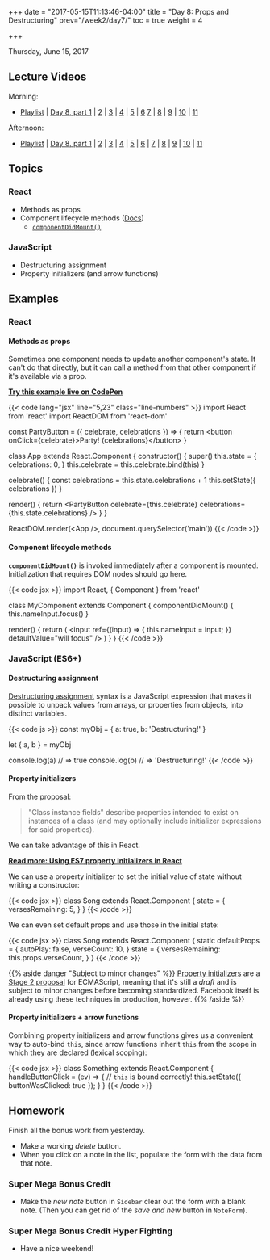 +++
date = "2017-05-15T11:13:46-04:00"
title = "Day 8: Props and Destructuring"
prev="/week2/day7/"
toc = true
weight = 4

+++

<date>Thursday, June 15, 2017</date>

## Lecture Videos

Morning:

* [Playlist](https://www.youtube.com/playlist?list=PLuT2TqJuwaY9SEkynJl1LudbfzWqc4l84) | [Day 8, part 1](https://www.youtube.com/watch?v=sONty6TCQQI&index=63&list=PLuT2TqJuwaY9SEkynJl1LudbfzWqc4l84) | [2](https://www.youtube.com/watch?v=b_FlbuzvNVc&index=64&list=PLuT2TqJuwaY9SEkynJl1LudbfzWqc4l84) | [3](https://www.youtube.com/watch?v=wqUC6_5HWpo&index=65&list=PLuT2TqJuwaY9SEkynJl1LudbfzWqc4l84) | [4]() | [5]() | [6]() [7]() | [8]() | [9]() | [10]() | [11]()

Afternoon:

* [Playlist](https://www.youtube.com/playlist?list=PLuT2TqJuwaY9uIH9AFDZUyfalE-tY8REa) | [Day 8, part 1]() | [2]() | [3]() | [4]() | [5]() | [6]() | [7]() | [8]() | [9]() | [10]() | [11]()

## Topics

### React

* Methods as props
* Component lifecycle methods ([Docs](https://facebook.github.io/react/docs/react-component.html))
  * [`componentDidMount()`](https://facebook.github.io/react/docs/react-component.html#componentdidmount)

### JavaScript

* Destructuring assignment
* Property initializers (and arrow functions)

## Examples

### React

#### Methods as props

Sometimes one component needs to update another component's state. It can't do that directly, but it can call a method from that other component if it's available via a prop.

[**Try this example live on CodePen**](https://codepen.io/dstrus/pen/bWzWew?editors=1010)

{{< code lang="jsx" line="5,23" class="line-numbers" >}}
import React from 'react'
import ReactDOM from 'react-dom'

const PartyButton = ({ celebrate, celebrations }) =&gt; {
  return &lt;button onClick={celebrate}&gt;Party! {celebrations}&lt;/button&gt;
}

class App extends React.Component {
  constructor() {
    super()
    this.state = {
      celebrations: 0,
    }
    this.celebrate = this.celebrate.bind(this)
  }

  celebrate() {
    const celebrations = this.state.celebrations + 1
    this.setState({ celebrations })
  }

  render() {
    return &lt;PartyButton celebrate={this.celebrate} celebrations={this.state.celebrations} /&gt;
  }
}

ReactDOM.render(&lt;App /&gt;, document.querySelector('main'))
{{< /code >}}

#### Component lifecycle methods

**`componentDidMount()`** is invoked immediately after a component is mounted. Initialization that requires DOM nodes should go here.

{{< code jsx >}}
import React, { Component } from 'react'

class MyComponent extends Component {
  componentDidMount() {
    this.nameInput.focus()
  }

  render() {
    return (
      &lt;input 
        ref={(input) =&gt; { this.nameInput = input; }} 
        defaultValue="will focus"
      /&gt;
    )
  }
}
{{< /code >}}

### JavaScript (ES6+)

#### Destructuring assignment

[Destructuring assignment](https://developer.mozilla.org/en-US/docs/Web/JavaScript/Reference/Operators/Destructuring_assignment) syntax is a JavaScript expression that makes it possible to unpack values from arrays, or properties from objects, into distinct variables.

{{< code js >}}
const myObj = {
  a: true,
  b: 'Destructuring!'
}

let { a, b } = myObj

console.log(a) // => true
console.log(b) // => 'Destructuring!'
{{< /code >}}

#### Property initializers

From the proposal:

> "Class instance fields" describe properties intended to exist on instances of a class (and may optionally include initializer expressions for said properties).

We can take advantage of this in React.

[**Read more: Using ES7 property initializers in React**](https://babeljs.io/blog/2015/06/07/react-on-es6-plus)

We can use a property initializer to set the initial value of state without writing a constructor:

{{< code jsx >}}
class Song extends React.Component {
  state = {
    versesRemaining: 5,
  }
}
{{< /code >}}

We can even set default props and use those in the initial state:

{{< code jsx >}}
class Song extends React.Component {
  static defaultProps = {
    autoPlay: false,
    verseCount: 10,
  }
  state = {
    versesRemaining: this.props.verseCount,
  }
}
{{< /code >}}

{{% aside danger "Subject to  minor changes" %}}
[Property initializers](https://github.com/tc39/proposal-class-public-fields) are a [Stage 2 proposal](https://tc39.github.io/process-document/) for ECMAScript, meaning that it's still a _draft_ and is subject to minor changes before becoming standardized. Facebook itself is already using these techniques in production, however.
{{% /aside %}}

#### Property initializers + arrow functions

Combining property initializers and arrow functions gives us a convenient way to auto-bind `this`, since arrow functions inherit `this` from the scope in which they are declared (lexical scoping):

{{< code jsx >}}
class Something extends React.Component {
  handleButtonClick = (ev) => {
    // `this` is bound correctly!
    this.setState({ buttonWasClicked: true });
  }
}
{{< /code >}}



## Homework

Finish all the bonus work from yesterday.

* Make a working _delete_ button.
* When you click on a note in the list, populate the form with the data from that note.

### Super Mega Bonus Credit

* Make the _new note_ button in `Sidebar` clear out the form with a blank note. (Then you can get rid of the _save and new_ button in `NoteForm`).

### Super Mega Bonus Credit Hyper Fighting

* Have a nice weekend!
